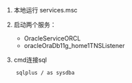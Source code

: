 1. 本地运行 services.msc
2. 启动两个服务：
    * OracleServiceORCL
    * oracleOraDb11g_home1TNSListener
 
3. cmd连接sql
```
    sqlplus / as sysdba
```
